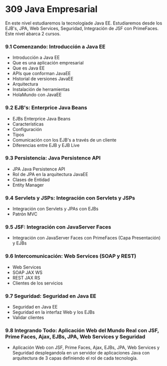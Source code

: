 # 309 Java Empresarial

En este nivel estudiaremos la tecnologíade Java EE. Estudiaremos desde los EJB's, JPA, Web Services, Seguridad, Integración de JSF con PrimeFaces. Este nivel abarca 2 cursos.

### 9.1 Comenzando: Introducción a Java EE

* Introducción a Java EE
* Que es una aplicación empresarial
* Que es Java EE
* APIs que conforman JavaEE
* Historial de versiones JavaEE
* Arquitectura
* Instalación de herramientas
* HolaMundo con JavaEE

### 9.2 EJB's: Enterprice Java Beans

* EJBs Enterprice Java Beans
* Características
* Configuración
* Tipos
* Comunicación con los EJB's a través de un cliente
* Diferencias entre EJB y EJB Live

### 9.3 Persistencia: Java Persistence API

* JPA Java Persistence API
* Rol de JPA en la arquitectura JavaEE
* Clases de Entidad
* Entity Manager

### 9.4 Servlets y JSPs: Integración con Servlets y JSPs

* Integración con Servlets y JPAs con EJBs
* Patrón MVC

### 9.5 JSF: Integración con JavaServer Faces

* Integración con JavaServer Faces con PrimeFaces (Capa Presentación) y EJBs

### 9.6 Intercomunicación: Web Services (SOAP y REST)

* Web Services
* SOAP JAX WS
* REST JAX RS
* Clientes de los servicios

### 9.7 Seguridad: Seguridad en Java EE

* Seguridad en Java EE
* Seguridad en la interfaz Web y los EJBs
* Validar clientes

### 9.8 Integrando Todo: Aplicación Web del Mundo Real con JSF, Prime Faces, Ajax, EJBs, JPA, Web Services y Seguridad

* Aplicación Web con JSF, Prime Faces, Ajax, EJBs, JPA, Web Services y Seguridad desplegandola en un servidor de aplicaciones Java con arquitectura de 3 capas definiendo el rol de cada tecnología.

